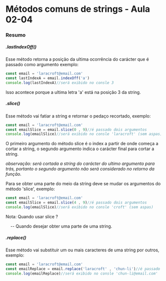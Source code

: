<!--
Antes de publicar a issue, lembre-se de clicar na aba "Preview", para visualizar se a formatação está correta =)
-->

<!-- Escreva/insira as imagens após essa linha -->

# Métodos comuns de strings - Aula 02-04

### Resumo

##### .lastIndexOff()

Esse método retorna a posição da ultima ocorrência do carácter que é passado como argumento exemplo:

```javascript
const email = 'laracroft@email.com'
const lastIndexA = email.indexOff('a')
console.log(lastIndexA)//será exibido no consle 3
```

Isso acontece porque a ultima letra 'a' está na posição 3 da string.

##### .slice()

Esse método vai fatiar a string e retornar o pedaço recortado, exemplo:

```javascript
const email = 'laracroft@email.com'
const emailSlice = email.slice(0 , 9)//é passado dois argumentos
console.log(emailSlice)//será exibido no consle 'laracroft' (sem aspas)
```

O primeiro argumento do método slice é o index a partir de onde começa a cortar a string, o segundo argumento indica o carácter final para cortar a string.

*observação: será cortada a string do carácter do ultimo argumento para trás, portanto o segundo argumento não será considerado no retorno da função.*

Para se obter uma parte do meio da string deve se mudar os argumentos do método 'slice', exemplo:

```javascript
const email = 'laracroft@email.com'
const emailSlice = email.slice(4 , 9)//é passado dois argumentos
console.log(emailSlice)//será exibido no consle 'croft' (sem aspas)
```

Nota: Quando usar slice ?

    -- Quando desejar obter uma parte de uma string.

##### .replace()

Esse método vai substituir um ou mais caracteres de uma string por outros, exemplo:

```javascript
const email = 'laracroft@email.com'
const emailReplace = email.replace('laracroft' , 'chun-li')//é passado dois argumentos
console.log(emailReplace)//será exibido no consle 'chun-li@email.com'

```
